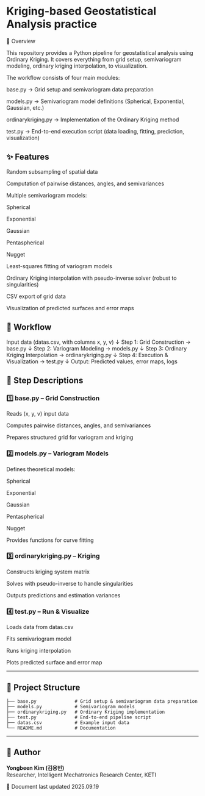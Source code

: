 # Kriging-based Geostatistical Analysis practice


📌 Overview

This repository provides a Python pipeline for geostatistical analysis using Ordinary Kriging.
It covers everything from grid setup, semivariogram modeling, ordinary kriging interpolation, to visualization.

The workflow consists of four main modules:

base.py → Grid setup and semivariogram data preparation

models.py → Semivariogram model definitions (Spherical, Exponential, Gaussian, etc.)

ordinarykriging.py → Implementation of the Ordinary Kriging method

test.py → End-to-end execution script (data loading, fitting, prediction, visualization)


## ✨ Features

Random subsampling of spatial data

Computation of pairwise distances, angles, and semivariances

Multiple semivariogram models:

Spherical

Exponential

Gaussian

Pentaspherical

Nugget

Least-squares fitting of variogram models

Ordinary Kriging interpolation with pseudo-inverse solver (robust to singularities)

CSV export of grid data

Visualization of predicted surfaces and error maps


## 🔄 Workflow

Input data (datas.csv, with columns x, y, v)
↓ Step 1: Grid Construction → base.py
↓ Step 2: Variogram Modeling → models.py
↓ Step 3: Ordinary Kriging Interpolation → ordinarykriging.py
↓ Step 4: Execution & Visualization → test.py
↓ Output: Predicted values, error maps, logs


## 📝 Step Descriptions

### 1️⃣ base.py – Grid Construction

Reads (x, y, v) input data

Computes pairwise distances, angles, and semivariances

Prepares structured grid for variogram and kriging

### 2️⃣ models.py – Variogram Models

Defines theoretical models:

Spherical

Exponential

Gaussian

Pentaspherical

Nugget

Provides functions for curve fitting

### 3️⃣ ordinarykriging.py – Kriging

Constructs kriging system matrix

Solves with pseudo-inverse to handle singularities

Outputs predictions and estimation variances

### 4️⃣ test.py – Run & Visualize

Loads data from datas.csv

Fits semivariogram model

Runs kriging interpolation

Plots predicted surface and error map


---
## 📂 Project Structure
```
├── base.py              # Grid setup & semivariogram data preparation
├── models.py            # Semivariogram models
├── ordinarykriging.py   # Ordinary Kriging implementation
├── test.py              # End-to-end pipeline script
├── datas.csv            # Example input data
└── README.md            # Documentation
```
---


## 👤 Author
**Yongbeen Kim (김용빈)**  
Researcher, Intelligent Mechatronics Research Center, KETI


📅 Document last updated 2025.09.19

